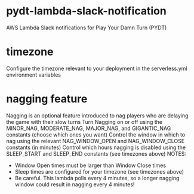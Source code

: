 # pydt-lambda-slack-notification
AWS Lambda Slack notifications for Play Your Damn Turn (PYDT)

# timezone
Configure the timezone relevant to your deployment in the serverless.yml environment variables

# nagging feature
Nagging is an optional feature introduced to nag players who are delaying the game with their slow turns
Turn Nagging on or off using the MINOR_NAG, MODERATE_NAG, MAJOR_NAG, and GIGANTIC_NAG constants (choose which ones you want)
Control the window in which to nag using the relevant NAG_WINDOW_OPEN and NAG_WINDOW_CLOSE constants (in minutes)
Control which hours nagging is disabled using the SLEEP_START and SLEEP_END constants (see timezones above)
  NOTES:
  - Window Open times must be larger than Window Close times
  - Sleep times are configured for your timezone (see timezones above)
  - Be careful. This lambda polls every 4 minutes, so a longer nagging window could result in nagging every 4 minutes!
